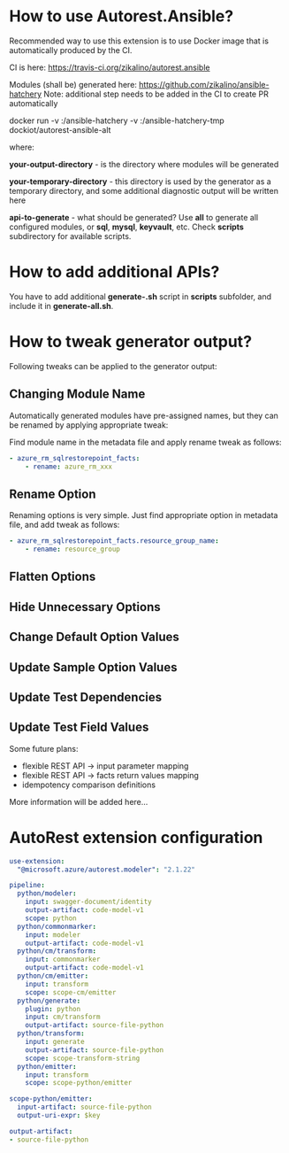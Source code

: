 
# How to use Autorest.Ansible?

Recommended way to use this extension is to use Docker image that is automatically produced by the CI.

CI is here: https://travis-ci.org/zikalino/autorest.ansible

Modules (shall be) generated here: https://github.com/zikalino/ansible-hatchery
Note: additional step needs to be added in the CI to create PR automatically

  docker run -v <your-output-directory>:/ansible-hatchery -v <your-temporary-directory>:/ansible-hatchery-tmp dockiot/autorest-ansible-alt <api-to-generate>

where:

**your-output-directory** - is the directory where modules will be generated

**your-temporary-directory** - this directory is used by the generator as a temporary directory, and some additional diagnostic output will be written here

**api-to-generate** - what should be generated? Use **all** to generate all configured modules, or **sql**, **mysql**, **keyvault**, etc. Check **scripts** subdirectory for available scripts.

# How to add additional APIs?

You have to add additional **generate-<module-name>.sh** script in **scripts** subfolder, and include it in **generate-all.sh**.

# How to tweak generator output?

Following tweaks can be applied to the generator output:

## Changing Module Name

Automatically generated modules have pre-assigned names, but they can be renamed by applying appropriate tweak:

Find module name in the metadata file and apply rename tweak as follows:

``` yaml
- azure_rm_sqlrestorepoint_facts:
    - rename: azure_rm_xxx
```

## Rename Option

Renaming options is very simple. Just find appropriate option in metadata file, and add tweak as follows:

``` yaml
- azure_rm_sqlrestorepoint_facts.resource_group_name:
    - rename: resource_group
```

## Flatten Options

## Hide Unnecessary Options

## Change Default Option Values

## Update Sample Option Values

## Update Test Dependencies

## Update Test Field Values

Some future plans:
- flexible REST API -> input parameter mapping
- flexible REST API -> facts return values mapping
- idempotency comparison definitions

More information will be added here...



# AutoRest extension configuration

``` yaml
use-extension:
  "@microsoft.azure/autorest.modeler": "2.1.22"

pipeline:
  python/modeler:
    input: swagger-document/identity
    output-artifact: code-model-v1
    scope: python
  python/commonmarker:
    input: modeler
    output-artifact: code-model-v1
  python/cm/transform:
    input: commonmarker
    output-artifact: code-model-v1
  python/cm/emitter:
    input: transform
    scope: scope-cm/emitter
  python/generate:
    plugin: python
    input: cm/transform
    output-artifact: source-file-python
  python/transform:
    input: generate
    output-artifact: source-file-python
    scope: scope-transform-string
  python/emitter:
    input: transform
    scope: scope-python/emitter

scope-python/emitter:
  input-artifact: source-file-python
  output-uri-expr: $key

output-artifact:
- source-file-python
```
